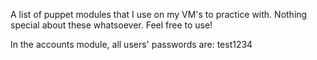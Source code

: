 A list of puppet modules that I use on my VM's to practice with. Nothing special about these whatsoever. Feel free to use!

In the accounts module, all users' passwords are: test1234
